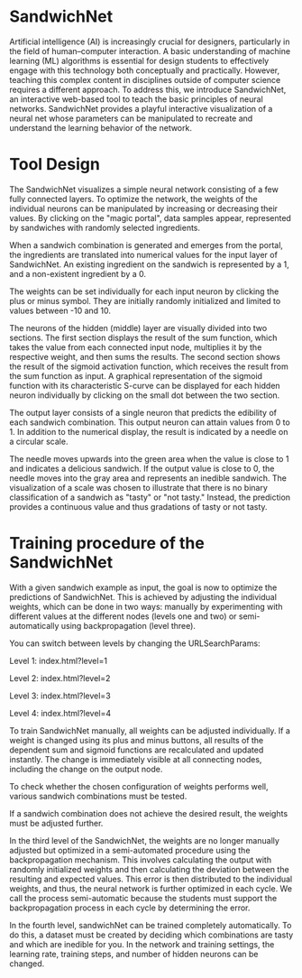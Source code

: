 # SandwichNet
Artificial intelligence (AI) is increasingly crucial for designers, particularly in the field of human–computer interaction. A basic understanding of machine learning (ML) algorithms is essential for design students to effectively engage with this technology both conceptually and practically. However, teaching this complex content in disciplines outside of computer science requires a different approach. To address this, we introduce SandwichNet, an interactive web-based tool to teach the basic principles of neural networks. SandwichNet provides a playful interactive visualization of a neural net whose parameters can be manipulated to recreate and understand the learning behavior of the network.


# Tool Design
The SandwichNet visualizes a simple neural network consisting of a few fully connected layers. To optimize the network, the weights of the individual neurons can be manipulated by increasing or decreasing their values. By clicking on the "magic portal", data samples appear, represented by sandwiches with randomly selected ingredients.

When a sandwich combination is generated and emerges from the portal, the ingredients are translated into numerical values for the input layer of SandwichNet. An existing ingredient on the sandwich is represented by a 1, and a non-existent ingredient by a 0.

The weights can be set individually for each input neuron by clicking the plus or minus symbol. They are initially randomly initialized and limited to values between -10 and 10.

The neurons of the hidden (middle) layer are visually divided into two sections. The first section displays the result of the sum function, which takes the value from each connected input node, multiplies it by the respective weight, and then sums the results. The second section shows the result of the sigmoid activation function, which receives the result from the sum function as input. A graphical representation of the sigmoid function with its characteristic S-curve can be displayed for each hidden neuron individually by clicking on the small dot between the two section.

The output layer consists of a single neuron that predicts the edibility of each sandwich combination. This output neuron can attain values from 0 to 1. In addition to the numerical display, the result is indicated by a needle on a circular scale.

The needle moves upwards into the green area when the value is close to 1 and indicates a delicious sandwich. If the output value is close to 0, the needle moves into the gray area and represents an inedible sandwich. The visualization of a scale was chosen to illustrate that there is no binary classification of a sandwich as "tasty" or "not tasty." Instead, the prediction provides a continuous value and thus gradations of tasty or not tasty.

# Training procedure of the SandwichNet

With a given sandwich example as input, the goal is now to optimize the predictions of SandwichNet. This is achieved by adjusting the individual weights, which can be done in two ways: manually by experimenting with different values at the different nodes (levels one and two) or semi-automatically using backpropagation (level three).

You can switch between levels by changing the URLSearchParams:

Level 1:
index.html?level=1

Level 2:
index.html?level=2

Level 3:
index.html?level=3

Level 4:
index.html?level=4

To train SandwichNet manually, all weights can be adjusted individually. If a weight is changed using its plus and minus buttons, all results of the dependent sum and sigmoid functions are recalculated and updated instantly. The change is immediately visible at all connecting nodes, including the change on the output node.

To check whether the chosen configuration of weights performs well, various sandwich combinations must be tested.

If a sandwich combination does not achieve the desired result, the weights must be adjusted further.

In the third level of the SandwichNet, the weights are no longer manually adjusted but optimized in a semi-automated procedure using the backpropagation mechanism. This involves calculating the output with randomly initialized weights and then calculating the deviation between the resulting and expected values. This error is then distributed to the individual weights, and thus, the neural network is further optimized in each cycle. We call the process semi-automatic because the students must support the backpropagation process in each cycle by determining the error. 

In the fourth level, sandwichNet can be trained completely automatically. To do this, a dataset must be created by deciding which combinations are tasty and which are inedible for you. In the network and training settings, the learning rate, training steps, and number of hidden neurons can be changed.